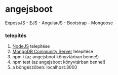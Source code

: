# angejsboot
ExpessJS - EJS - AngularJS - Bootstrap - Mongoose

### telepítés
1. [NodeJS](https://nodejs.org/en/) telepítése
2. [MongoDB Community Server](https://www.mongodb.com/download-center?jmp=nav#community) telepítése
3. npm i (az angejsboot könyvtárban benne!)
4. npm test (az angejsboot könyvtárban benne!)
5. a böngészőben: localhost:3000
